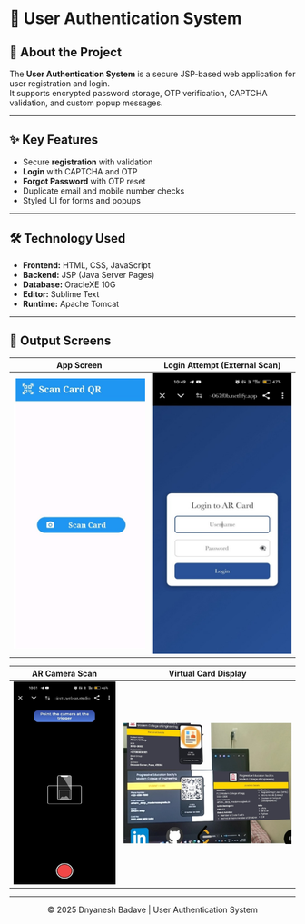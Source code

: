 # 🔐 User Authentication System

## 📌 About the Project
The **User Authentication System** is a secure JSP-based web application for user registration and login.  
It supports encrypted password storage, OTP verification, CAPTCHA validation, and custom popup messages.

---

## ✨ Key Features
- Secure **registration** with validation
- **Login** with CAPTCHA and OTP
- **Forgot Password** with OTP reset
- Duplicate email and mobile number checks
- Styled UI for forms and popups

---

## 🛠 Technology Used
- **Frontend:** HTML, CSS, JavaScript
- **Backend:** JSP (Java Server Pages)
- **Database:** OracleXE 10G
- **Editor:** Sublime Text
- **Runtime:** Apache Tomcat

---

## 📸 Output Screens

| App Screen | Login Attempt (External Scan) |
| --- | --- |
| ![App Screen](appscreen.jpg) | ![Login Screen](loginscreen.jpg) |

| AR Camera Scan | Virtual Card Display |
| --- | --- |
| ![AR Camera Scan](arstudiocamera.jpg) | ![Virtual Card Display](carddetails.jpg) |



---

<div align="center">
© 2025 Dnyanesh Badave | User Authentication System
</div>
